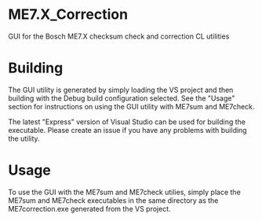 # ME7.X_Correction
GUI for the Bosch ME7.X checksum check and correction CL utilities

# Building
The GUI utility is generated by simply loading the VS project and then building with the Debug build configuration selected. See the "Usage" section for instructions on using the GUI utility with ME7sum and ME7check.

The latest "Express" version of Visual Studio can be used for building the executable. Please create an issue if you have any problems with building the utility.

# Usage
To use the GUI with the ME7sum and ME7check utilies, simply place the ME7sum and ME7check executables in the same directory as the ME7correction.exe generated from the VS project.
